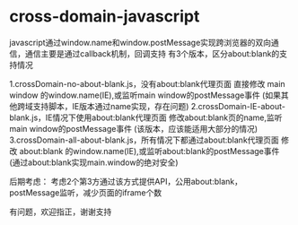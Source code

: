 cross-domain-javascript
=======================

javascript通过window.name和window.postMessage实现跨浏览器的双向通信，通信主要是通过callback机制，回调支持
有3个版本，区分about:blank的支持情况

1.crossDomain-no-about-blank.js，没有about:blank代理页面
直接修改 main window 的window.name(IE),或监听main window的postMessage事件
(如果其他跨域支持脚本，IE版本通过name实现，存在问题)
2.crossDomain-IE-about-blank.js，IE情况下使用about:blank代理页面
修改about:blank页的name,监听main window的postMessage事件
(该版本，应该能适用大部分的情况)
3.crossDomain-all-about-blank.js，所有情况下都通过about:blank代理页面
修改 about:blank 的window.name(IE),或监听about:blank的postMessage事件 
(通过about:blank实现main.window的绝对安全)

后期考虑：
    考虑2个第3方通过该方式提供API，公用about:blank，postMessage监听，减少页面的iframe个数

有问题，欢迎指正，谢谢支持
